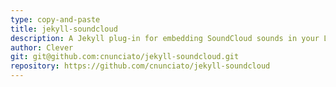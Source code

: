 ```yaml
---
type: copy-and-paste
title: jekyll-soundcloud
description: A Jekyll plug-in for embedding SoundCloud sounds in your Liquid templates.
author: Clever
git: git@github.com:cnunciato/jekyll-soundcloud.git
repository: https://github.com/cnunciato/jekyll-soundcloud
---
```


